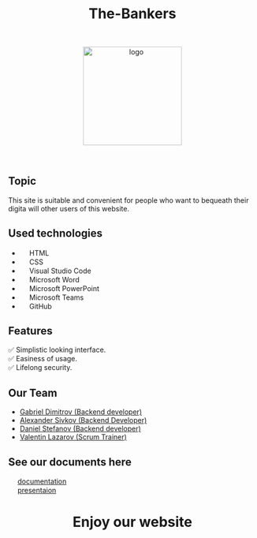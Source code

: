 <h1 align="center" > The-Bankers </h1>
<br>
<p align="center">
<img src="documentation/pictures/challengers logo.png" alt="logo" height="200" width="200""> 
</p>
 
<br>
 
## Topic
This site is suitable and convenient for people who want to bequeath their digita will other users of this website.
 
## Used technologies
- <img src="https://upload.wikimedia.org/wikipedia/commons/thumb/6/61/HTML5_logo_and_wordmark.svg/180px-HTML5_logo_and_wordmark.svg.png" width="15" height="15"> HTML <br>
- <img src="https://upload.wikimedia.org/wikipedia/commons/thumb/d/d5/CSS3_logo_and_wordmark.svg/800px-CSS3_logo_and_wordmark.svg.png" width="15" height="15"> CSS <br>
- <img src="https://upload.wikimedia.org/wikipedia/commons/thumb/9/9a/Visual_Studio_Code_1.35_icon.svg/2048px-Visual_Studio_Code_1.35_icon.svg.png" width="15" height="15"> Visual Studio Code <br>
- <img src="https://upload.wikimedia.org/wikipedia/commons/thumb/8/8d/Microsoft_Word_2013-2019_logo.svg/587px-Microsoft_Word_2013-2019_logo.svg.png?20221202081051" width="15" height="15"> Microsoft Word <br>
- <img src="https://upload.wikimedia.org/wikipedia/commons/thumb/0/0d/Microsoft_Office_PowerPoint_%282019%E2%80%93present%29.svg/640px-Microsoft_Office_PowerPoint_%282019%E2%80%93present%29.svg.png" width="15" height="15"> Microsoft PowerPoint <br>
- <img src="https://upload.wikimedia.org/wikipedia/commons/thumb/4/49/MicroTeams.png/640px-MicroTeams.png" width="15" height="15"> Microsoft Teams <br>
- <img src="https://upload.wikimedia.org/wikipedia/commons/thumb/c/c2/GitHub_Invertocat_Logo.svg/300px-GitHub_Invertocat_Logo.svg.png" width="15" height="15"> GitHub <br>
 
## Features
✅ Simplistic looking interface. <br>
✅ Easiness of usage. <br>
✅ Lifelong security. <br>

## Our Team
- <a href="https://github.com/GGDimitrov21"> Gabriel Dimitrov (Backend developer) </a><br>
- <a href="https://github.com/ATSivkov21"> Alexander Sivkov (Backend Developer) </a><br>
- <a href="https://github.com/DCStefanov21"> Daniel Stefanov (Backend developer) </a><br>
- <a href="https://github.com/VRLazarov21"> Valentin Lazarov (Scrum Trainer)</a> <br>

## See our documents here
<img src="https://upload.wikimedia.org/wikipedia/commons/thumb/8/8d/Microsoft_Word_2013-2019_logo.svg/587px-Microsoft_Word_2013-2019_logo.svg.png?20221202081051" width="15" height="15"> [documentation](https://github.com/VRLazarov21/Challengers/blob/main/documentation/Team%20Challengers%20documentaion.docx)  
<img src="https://upload.wikimedia.org/wikipedia/commons/thumb/0/0d/Microsoft_Office_PowerPoint_%282019%E2%80%93present%29.svg/640px-Microsoft_Office_PowerPoint_%282019%E2%80%93present%29.svg.png" width="15" height="15"> [presentaion](https://github.com/VRLazarov21/Challengers/blob/main/documentation/Team%20Challenger%20presentation.pptx)  

##
<h1 align="center" >Enjoy our website</h1>
